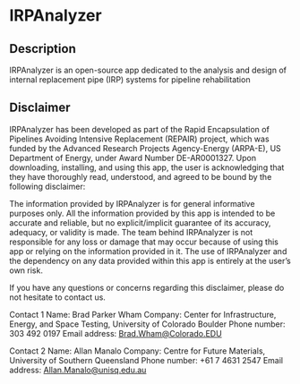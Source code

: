 # IRPAnalyzer

## Description
IRPAnalyzer is an open-source app dedicated to the analysis and design of internal replacement pipe (IRP) systems for pipeline rehabilitation

## Disclaimer
IRPAnalyzer has been developed as part of the Rapid Encapsulation of Pipelines Avoiding Intensive Replacement (REPAIR) project, which was funded by the Advanced Research Projects Agency-Energy (ARPA-E), US Department of Energy, under Award Number DE-AR0001327. Upon downloading, installing, and using this app, the user is acknowledging that they have thoroughly read, understood, and agreed to be bound by the following disclaimer:

The information provided by IRPAnalyzer is for general informative purposes only. All the information provided by this app is intended to be accurate and reliable, but no explicit/implicit guarantee of its accuracy, adequacy, or validity is made. The team behind IRPAnalyzer is not responsible for any loss or damage that may occur because of using this app or relying on the information provided in it. The use of IRPAnalyzer and the dependency on any data provided within this app is entirely at the user’s own risk.

If you have any questions or concerns regarding this disclaimer, please do not hesitate to contact us.

Contact 1
Name: Brad Parker Wham
Company: Center for Infrastructure, Energy, and Space Testing, University of Colorado Boulder
Phone number: 303 492 0197
Email address: Brad.Wham@Colorado.EDU

Contact 2
Name: Allan Manalo
Company: Centre for Future Materials, University of Southern Queensland
Phone number: +61 7 4631 2547
Email address: Allan.Manalo@unisq.edu.au
